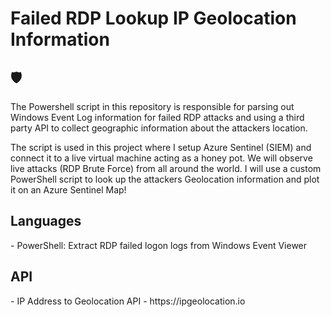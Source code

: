 # Failed RDP Lookup IP Geolocation Information

<h2>🛡️</h2>

The Powershell script in this repository is responsible for parsing out Windows Event Log information for failed RDP attacks and using a third party API to collect geographic information about the attackers location.

The script is used in this project where I setup Azure Sentinel (SIEM) and connect it to a live virtual machine acting as a honey pot. We will observe live attacks (RDP Brute Force) from all around the world. I will use a custom PowerShell script to look up the attackers Geolocation information and plot it on an Azure Sentinel Map!


<h2>Languages</h2>
- PowerShell: Extract RDP failed logon logs from Windows Event Viewer

<h2>API</h2>
- IP Address to Geolocation API - https://ipgeolocation.io 
